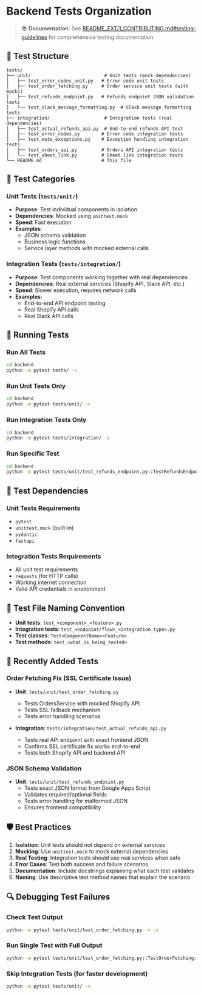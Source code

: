 # Backend Tests Organization

> 📚 **Documentation**: See [README_EXT/1_CONTRIBUTING.md#testing-guidelines](../README_EXT/1_CONTRIBUTING.md#testing-guidelines) for comprehensive testing documentation

## 📁 Test Structure

```
tests/
├── unit/                           # Unit tests (mock dependencies)
│   ├── test_error_codes_unit.py   # Error code unit tests
│   ├── test_order_fetching.py     # Order service unit tests (with mocks)
│   ├── test_refunds_endpoint.py   # Refunds endpoint JSON validation tests
│   └── test_slack_message_formatting.py  # Slack message formatting tests
├── integration/                    # Integration tests (real dependencies)
│   ├── test_actual_refunds_api.py  # End-to-end refunds API test
│   ├── test_error_codes.py        # Error code integration tests
│   ├── test_mute_exceptions.py    # Exception handling integration tests
│   ├── test_orders_api.py         # Orders API integration tests
│   └── test_sheet_link.py         # Sheet link integration tests
└── README.md                      # This file
```

## 🧪 Test Categories

### **Unit Tests** (`tests/unit/`)
- **Purpose**: Test individual components in isolation
- **Dependencies**: Mocked using `unittest.mock`
- **Speed**: Fast execution
- **Examples**:
  - JSON schema validation
  - Business logic functions
  - Service layer methods with mocked external calls

### **Integration Tests** (`tests/integration/`)
- **Purpose**: Test components working together with real dependencies
- **Dependencies**: Real external services (Shopify API, Slack API, etc.)
- **Speed**: Slower execution, requires network calls
- **Examples**:
  - End-to-end API endpoint testing
  - Real Shopify API calls
  - Real Slack API calls

## 🚀 Running Tests

### Run All Tests
```bash
cd backend
python -m pytest tests/ -v
```

### Run Unit Tests Only
```bash
cd backend
python -m pytest tests/unit/ -v
```

### Run Integration Tests Only
```bash
cd backend
python -m pytest tests/integration/ -v
```

### Run Specific Test
```bash
cd backend
python -m pytest tests/unit/test_refunds_endpoint.py::TestRefundsEndpointJSONValidation::test_pydantic_model_validation_valid_refund -v
```

## 🔧 Test Dependencies

### **Unit Tests Requirements**
- `pytest`
- `unittest.mock` (built-in)
- `pydantic`
- `fastapi`

### **Integration Tests Requirements**
- All unit test requirements
- `requests` (for HTTP calls)
- Working internet connection
- Valid API credentials in environment

## 📝 Test File Naming Convention

- **Unit tests**: `test_<component>_<feature>.py`
- **Integration tests**: `test_<endpoint/flow>_<integration_type>.py`
- **Test classes**: `Test<ComponentName><Feature>`
- **Test methods**: `test_<what_is_being_tested>`

## 🎯 Recently Added Tests

### **Order Fetching Fix (SSL Certificate Issue)**
- **Unit**: `tests/unit/test_order_fetching.py`
  - Tests OrdersService with mocked Shopify API
  - Tests SSL fallback mechanism
  - Tests error handling scenarios

- **Integration**: `tests/integration/test_actual_refunds_api.py`
  - Tests real API endpoint with exact frontend JSON
  - Confirms SSL certificate fix works end-to-end
  - Tests both Shopify API and backend API

### **JSON Schema Validation**
- **Unit**: `tests/unit/test_refunds_endpoint.py`
  - Tests exact JSON format from Google Apps Script
  - Validates required/optional fields
  - Tests error handling for malformed JSON
  - Ensures frontend compatibility

## 🛡️ Best Practices

1. **Isolation**: Unit tests should not depend on external services
2. **Mocking**: Use `unittest.mock` to mock external dependencies
3. **Real Testing**: Integration tests should use real services when safe
4. **Error Cases**: Test both success and failure scenarios
5. **Documentation**: Include docstrings explaining what each test validates
6. **Naming**: Use descriptive test method names that explain the scenario

## 🔍 Debugging Test Failures

### Check Test Output
```bash
python -m pytest tests/unit/test_order_fetching.py -v -s
```

### Run Single Test with Full Output
```bash
python -m pytest tests/unit/test_order_fetching.py::TestOrderFetching::test_orders_service_fetch_by_order_name_success -v -s --tb=long
```

### Skip Integration Tests (for faster development)
```bash
python -m pytest tests/unit/ -v
```
